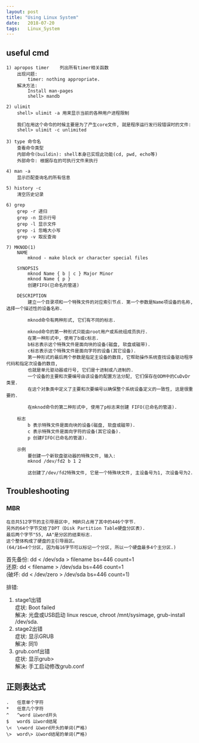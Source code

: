 ```yaml
---
layout: post
title: "Using Linux System"
date:   2018-07-20
tags:   Linux_System
---
```


## useful cmd
    1) apropos timer    列出所有timer相关函数
        出现问题:
            timer: nothing appropriate.
        解决方法:
            Install man-pages
            shell> mandb
	
    2) ulimit
        shell> ulimit -a 用来显示当前的各种用户进程限制

        我们在用这个命令的时候主要是为了产生core文件, 就是程序运行发行段错误时的文件:
        shell> ulimit -c unlimited

    3) type 命令名
        查看命令类型
        内部命令(buildin): shell本身已实现此功能(cd, pwd, echo等)
        外部命令: 根据存在的可执行文件来执行

	4) man -a
		显示匹配查询名的所有信息

	5) history -c 
		清空历史记录

	6) grep
		grep -r 递归
		grep -n 显示行号
		grep -l 显示文件
		grep -i 忽略大小写
		grep -v 取反查询
	
	7) MKNOD(1)
        NAME
            mknod - make block or character special files

        SYNOPSIS
            mknod Name { b | c } Major Minor
            mknod Name { p }
            创建FIFO(已命名的管道)

        DESCRIPTION
            建立一个目录项和一个特殊文件的对应索引节点. 第一个参数是Name项设备的名称, 选择一个描述性的设备名称.

            mknod命令有两种形式, 它们有不同的标志.

            mknod命令的第一种形式只能由root用户或系统组成员执行.
            在第一种形式中, 使用了b或c标志.
            b标志表示这个特殊文件是面向块的设备(磁盘, 软盘或磁带).
            c标志表示这个特殊文件是面向字符的设备(其它设备).
            第一种形式的最后两个参数是指定主设备的数目, 它帮助操作系统查找设备驱动程序代码和指定次设备的数目,
            也就是单元驱动器或行号, 它们是十进制或八进制的.
            一个设备的主要和次要编号由该设备的配置方法分配, 它们保存在ODM中的CuDvDr类里.
            在这个对象类中定义了主要和次要编号以确保整个系统设备定义的一致性, 这是很重要的.

            在mknod命令的第二种形式中, 使用了p标志来创建 FIFO(已命名的管道).

        标志
            b 表示特殊文件是面向块的设备(磁盘, 软盘或磁带). 
            c 表示特殊文件是面向字符的设备(其它设备). 
            p 创建FIFO(已命名的管道). 

        示例
            要创建一个新软盘驱动器的特殊文件, 输入:
            mknod /dev/fd2 b 1 2

            这创建了/dev/fd2特殊文件, 它是一个特殊块文件, 主设备号为1, 次设备号为2.


## Troubleshooting
### MBR
	在总共512字节的主引导扇区中, MBR只占用了其中的446个字节.
	另外的64个字节交给了DPT（Disk Partition Table硬盘分区表).
	最后两个字节"55, AA"是分区的结束标志.
	这个整体构成了硬盘的主引导扇区。
	(64/16=4个分区, 因为每16字节可以标记一个分区, 所以一个硬盘最多4个主分区.)

首先备份: dd < /dev/sda > filename bs=446 count=1<br>
还原: dd < filename > /dev/sda bs=446 count=1<br>
(破坏: dd < /dev/zero > /dev/sda bs=446 count=1)

排错:
1) stage1出错<br>
	症状: Boot failed<br>
	解决: 光盘或USB启动 linux rescue, chroot /mnt/sysimage, grub-install /dev/sda.<br>
2) stage2出错<br>
	症状: 显示GRUB<br>
	解决: 同1)<br>
3) grub.conf出错<br>
	症状: 显示grub><br>
	解决: 手工启动修改grub.conf


## 正则表达式
	.	任意单个字符
	*	任意几个字符
	^	^word 以word开头
	$	word$ 以word结尾
	\<	\<word 以word开头的单词(严格)
	\>	word\> 以word结尾的单词(严格)
